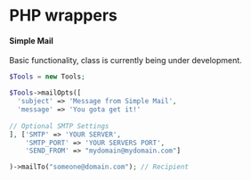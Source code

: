 PHP wrappers
========

#### Simple Mail
Basic functionality, class is currently being under development.

```php
$Tools = new Tools;

$Tools->mailOpts([
  'subject' => 'Message from Simple Mail', 
  'message' => 'You gota get it!'
  
// Optional SMTP Settings
], ['SMTP' => 'YOUR SERVER', 
    'SMTP_PORT' => 'YOUR SERVERS PORT', 
    'SEND_FROM' => "mydomain@mydomain.com"] 

)->mailTo("someone@domain.com"); // Recipient
```
